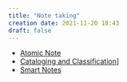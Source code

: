 ```yaml
---
title: "Note taking"
creation date: 2021-11-20 18:43
draft: false
---
```


- [Atomic Note](notes/Atomic-Note.md)
- [Cataloging and Classification](notes/Cataloging-and-Classification.md)]
- [Smart Notes](notes/Smart-Notes.md)